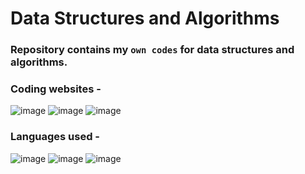 # Data Structures and Algorithms

### Repository contains my `own codes` for data structures and algorithms.

### Coding websites - 
![image](https://img.shields.io/badge/-LeetCode-FFA116?style=for-the-badge&logo=LeetCode&logoColor=black)
![image](https://img.shields.io/badge/-CodeChef-5B4638?style=for-the-badge&logo=CodeChef&logoColor=white)
![image](https://img.shields.io/badge/-Hackerrank-2EC866?style=for-the-badge&logo=HackerRank&logoColor=white)
</br>

### Languages used - 
![image](https://img.shields.io/badge/Java-ED8B00?style=for-the-badge&logo=java&logoColor=white)
![image](https://img.shields.io/badge/C%2B%2B-00599C?style=for-the-badge&logo=c%2B%2B&logoColor=white)
![image](https://img.shields.io/badge/Python-3776AB?style=for-the-badge&logo=python&logoColor=white)



</br>


